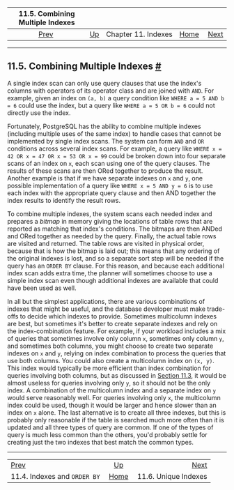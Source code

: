 <!--?xml version="1.0" encoding="UTF-8" standalone="no"?-->

|               11.5. Combining Multiple Indexes              |                                          |                     |                                                       |                                                     |
| :---------------------------------------------------------: | :--------------------------------------- | :-----------------: | ----------------------------------------------------: | --------------------------------------------------: |
| [Prev](indexes-ordering.html "11.4. Indexes and ORDER BY")  | [Up](indexes.html "Chapter 11. Indexes") | Chapter 11. Indexes | [Home](index.html "PostgreSQL 17devel Documentation") |  [Next](indexes-unique.html "11.6. Unique Indexes") |

***

## 11.5. Combining Multiple Indexes [#](#INDEXES-BITMAP-SCANS)



A single index scan can only use query clauses that use the index's columns with operators of its operator class and are joined with `AND`. For example, given an index on `(a, b)` a query condition like `WHERE a = 5 AND b = 6` could use the index, but a query like `WHERE a = 5 OR b = 6` could not directly use the index.

Fortunately, PostgreSQL has the ability to combine multiple indexes (including multiple uses of the same index) to handle cases that cannot be implemented by single index scans. The system can form `AND` and `OR` conditions across several index scans. For example, a query like `WHERE x = 42 OR x = 47 OR x = 53 OR x = 99` could be broken down into four separate scans of an index on `x`, each scan using one of the query clauses. The results of these scans are then ORed together to produce the result. Another example is that if we have separate indexes on `x` and `y`, one possible implementation of a query like `WHERE x = 5 AND y = 6` is to use each index with the appropriate query clause and then AND together the index results to identify the result rows.

To combine multiple indexes, the system scans each needed index and prepares a *bitmap* in memory giving the locations of table rows that are reported as matching that index's conditions. The bitmaps are then ANDed and ORed together as needed by the query. Finally, the actual table rows are visited and returned. The table rows are visited in physical order, because that is how the bitmap is laid out; this means that any ordering of the original indexes is lost, and so a separate sort step will be needed if the query has an `ORDER BY` clause. For this reason, and because each additional index scan adds extra time, the planner will sometimes choose to use a simple index scan even though additional indexes are available that could have been used as well.

In all but the simplest applications, there are various combinations of indexes that might be useful, and the database developer must make trade-offs to decide which indexes to provide. Sometimes multicolumn indexes are best, but sometimes it's better to create separate indexes and rely on the index-combination feature. For example, if your workload includes a mix of queries that sometimes involve only column `x`, sometimes only column `y`, and sometimes both columns, you might choose to create two separate indexes on `x` and `y`, relying on index combination to process the queries that use both columns. You could also create a multicolumn index on `(x, y)`. This index would typically be more efficient than index combination for queries involving both columns, but as discussed in [Section 11.3](indexes-multicolumn.html "11.3. Multicolumn Indexes"), it would be almost useless for queries involving only `y`, so it should not be the only index. A combination of the multicolumn index and a separate index on `y` would serve reasonably well. For queries involving only `x`, the multicolumn index could be used, though it would be larger and hence slower than an index on `x` alone. The last alternative is to create all three indexes, but this is probably only reasonable if the table is searched much more often than it is updated and all three types of query are common. If one of the types of query is much less common than the others, you'd probably settle for creating just the two indexes that best match the common types.

***

|                                                             |                                                       |                                                     |
| :---------------------------------------------------------- | :---------------------------------------------------: | --------------------------------------------------: |
| [Prev](indexes-ordering.html "11.4. Indexes and ORDER BY")  |        [Up](indexes.html "Chapter 11. Indexes")       |  [Next](indexes-unique.html "11.6. Unique Indexes") |
| 11.4. Indexes and `ORDER BY`                                | [Home](index.html "PostgreSQL 17devel Documentation") |                                11.6. Unique Indexes |
